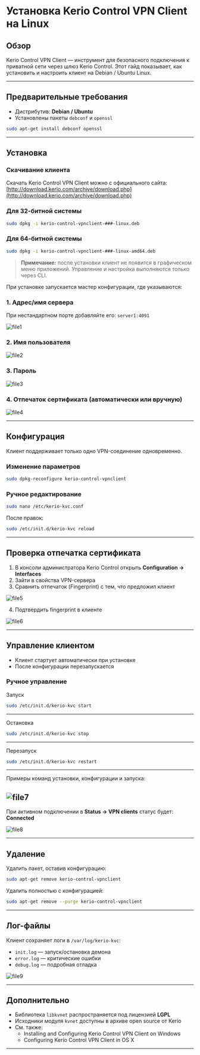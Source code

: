 # Установка Kerio Control VPN Client на Linux

## Обзор
Kerio Control VPN Client — инструмент для безопасного подключения к приватной сети через шлюз Kerio Control.
Этот гайд показывает, как установить и настроить клиент на Debian / Ubuntu Linux.

---

## Предварительные требования
- Дистрибутив: **Debian / Ubuntu**
- Установлены пакеты `debconf` и `openssl`

```bash
sudo apt-get install debconf openssl
```

---

## Установка

### Скачивание клиента

Скачать Kerio Control VPN Client можно с официального сайта:
[http://download.kerio.com/archive/download.php](http://download.kerio.com/archive/download.php)

### Для 32-битной системы
```bash
sudo dpkg -i kerio-control-vpnclient-###-linux.deb
```

### Для 64-битной системы
```bash
sudo dpkg -i kerio-control-vpnclient-###-linux-amd64.deb
```

> **Примечание:** после установки клиент не появится в графическом меню приложений. Управление и настройка выполняются только через CLI.

При установке запускается мастер конфигурации, где указываются:

### 1. Адрес/имя сервера
При нестандартном порте добавляйте его: `server1:4091`

![file1](file1.png)

### 2. Имя пользователя

![file2](file2.png)

### 3. Пароль

![file3](file3.png)

### 4. Отпечаток сертификата (автоматически или вручную)

![file4](file4.png)

---

## Конфигурация  

Клиент поддерживает только одно VPN-соединение одновременно.  

### Изменение параметров
```bash
sudo dpkg-reconfigure kerio-control-vpnclient
```

### Ручное редактирование
```bash
sudo nano /etc/kerio-kvc.conf
```

После правок:
```bash
sudo /etc/init.d/kerio-kvc reload
```

---

## Проверка отпечатка сертификата

1. В консоли администратора Kerio Control открыть **Configuration → Interfaces**
2. Зайти в свойства VPN-сервера
3. Сравнить отпечаток (Fingerprint) с тем, что предложил клиент

![file5](file5.png)

4. Подтвердить fingerprint в клиенте

![file6](file6.png)

---

## Управление клиентом  

- Клиент стартует автоматически при установке  
- После конфигурации перезапускается  

### Ручное управление

Запуск
```bash
sudo /etc/init.d/kerio-kvc start
```
---
Остановка
```bash
sudo /etc/init.d/kerio-kvc stop
```
---
Перезапуск
```bash
sudo /etc/init.d/kerio-kvc restart
```
---

Примеры команд установки, конфигурации и запуска:

![file7](file7.png)
---

При активном подключении в **Status → VPN clients** статус будет: **Connected**

![file8](file8.png)

---

## Удаление

Удалить пакет, оставив конфигурацию:
```bash
sudo apt-get remove kerio-control-vpnclient
```

Удалить полностью с конфигурацией:
```bash
sudo apt-get remove --purge kerio-control-vpnclient
```

---

## Лог-файлы

Клиент сохраняет логи в `/var/log/kerio-kvc`:

- `init.log` — запуск/остановка демона
- `error.log` — критические ошибки
- `debug.log` — подробная отладка

![file9](file9.png)

---

## Дополнительно

- Библиотека `libkvnet` распространяется под лицензией **LGPL**
- Исходники модуля `kvnet` доступны в архиве open source от Kerio
- См. также:
  - Installing and Configuring Kerio Control VPN Client on Windows
  - Configuring Kerio Control VPN Client in OS X

---
